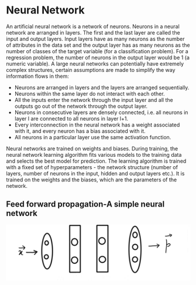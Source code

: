 # Neural Network 
An artificial neural network is a network of neurons. Neurons in a neural network are arranged in layers. The first and the last layer are called the input and output layers. Input layers have as many neurons as the number of attributes in the data set and the output layer has as many neurons as the number of classes of the target variable (for a classification problem). For a regression problem, the number of neurons in the output layer would be 1 (a numeric variable).
A large neural networks can potentially have extremely complex structures, certain assumptions are made to simplify the way information flows in them:

- Neurons are arranged in layers and the layers are arranged sequentially.
- Neurons within the same layer do not interact with each other.
- All the inputs enter the network through the input layer and all the outputs go out of the network through the output layer.
- Neurons in consecutive layers are densely connected, i.e. all neurons in layer l are connected to all neurons in layer l+1.
- Every interconnection in the neural network has a weight associated with it, and every neuron has a bias associated with it.
- All neurons in a particular layer use the same activation function.

Neural networks are trained on weights and biases. During training, the neural network learning algorithm fits various models to the training data and selects the best model for prediction. The learning algorithm is trained with a fixed set of hyperparameters - the network structure (number of layers, number of neurons in the input, hidden and output layers etc.). It is trained on the weights and the biases, which are the parameters of the network.
 
## Feed forward propagation-A simple neural network

![Exmaple](images/network.png)